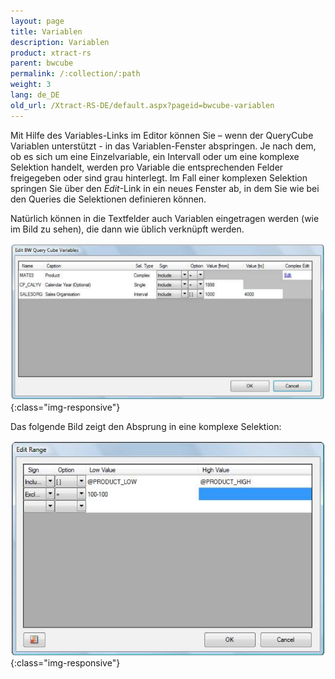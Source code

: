 ```yaml
---
layout: page
title: Variablen
description: Variablen
product: xtract-rs
parent: bwcube
permalink: /:collection/:path
weight: 3
lang: de_DE
old_url: /Xtract-RS-DE/default.aspx?pageid=bwcube-variablen
---
```


Mit Hilfe des Variables-Links im Editor können Sie – wenn der QueryCube Variablen unterstützt - in das Variablen-Fenster abspringen. Je nach dem, ob es sich um eine Einzelvariable, ein Intervall oder um eine komplexe Selektion handelt, werden pro Variable die entsprechenden Felder freigegeben oder sind grau hinterlegt. Im Fall einer komplexen Selektion springen Sie über den *Edit*-Link in ein neues Fenster ab, in dem Sie wie bei den Queries die Selektionen definieren können.

Natürlich können in die Textfelder auch Variablen eingetragen werden (wie im Bild zu sehen), die dann wie üblich verknüpft werden.

![BWCube-Variables-001](/img/content/BWCube-Variables-001.png){:class="img-responsive"}


Das folgende Bild zeigt den Absprung in eine komplexe Selektion:

![BWCube-Variables-002](/img/content/BWCube-Variables-002.png){:class="img-responsive"}